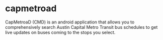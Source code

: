 # capmetroad
CapMetroaD (CMD) is an android application that allows you to comprehensively search Austin Capital Metro Transit bus schedules to get live updates on buses coming to the stops you select.
